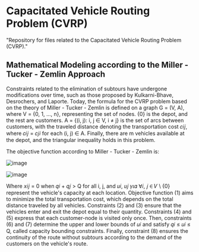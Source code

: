 # Capacitated Vehicle Routing Problem (CVRP)
"Repository for files related to the Capacitated Vehicle Routing Problem (CVRP)."

## Mathematical Modeling according to the Miller - Tucker - Zemlin Approach
Constraints related to the elimination of subtours have undergone modifications over time, such as those proposed by Kulkarni-Bhave, Desrochers, and Laporte. Today, the formula for the CVRP problem based on the theory of Miller - Tucker - Zemlin is defined on a graph G = (V, A), where V = {0, 1, …, n}, representing the set of nodes. {0} is the depot, and the rest are customers. A = {(i, j): i, j ∈ V, i ≠ j} is the set of arcs between customers, with the traveled distance denoting the transportation cost 𝑐𝑖𝑗, where 𝑐𝑖𝑗 = 𝑐𝑗𝑖 for each (i, j) ∈ A. Finally, there are m vehicles available at the depot, and the triangular inequality holds in this problem.

The objective function according to Miller - Tucker - Zemlin is:

![image](https://github.com/LamprosGan/Capacitated-Vehicle-Routing-Problem-CVRP/assets/101817382/8e793604-c06c-4260-b1cd-2eca86ec3a4a)


![image](https://github.com/LamprosGan/Capacitated-Vehicle-Routing-Problem-CVRP/assets/101817382/b9c0cde4-438d-4c14-aaba-b071c721008c)


Where 𝑥𝑖𝑗 = 0 when 𝑞𝑖 + 𝑞𝑗 > Q for all i, j, and 𝑢𝑖, 𝑢𝑗 𝛾𝜄𝛼 ∀𝑖, 𝑗 ∈ 𝑉 \ {0} represent the vehicle's capacity at each location. Objective function (1) aims to minimize the total transportation cost, which depends on the total distance traveled by all vehicles. Constraints (2) and (3) ensure that the vehicles enter and exit the depot equal to their quantity. Constraints (4) and (5) express that each customer-node is visited only once. Then, constraints (6) and (7) determine the upper and lower bounds of 𝑢𝑖 and satisfy 𝑞𝑖 ≤ 𝑢𝑖 ≤ Q, called capacity bounding constraints. Finally, constraint (8) ensures the continuity of the route without subtours according to the demand of the customers on the vehicle's route.
